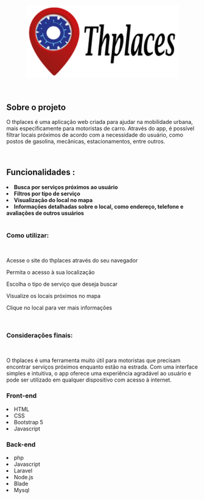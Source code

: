 
 
<p align="center"><a href="https://laravel.com" target="_blank"><img src="./public/images/logo-projeto.png" width="400" alt="Logo Projeto"></a></p>

<!-- <img src="./public/images/logo-projeto.png" width = "100%" > -->
<x-heroicon-s-heart class="h-6 w-6 text-red-600" />

<br>


## Sobre o projeto

<p>
  O thplaces é uma aplicação web criada para ajudar na mobilidade urbana, mais especificamente para motoristas de carro. Através do app, 
é possível filtrar locais próximos de acordo com a necessidade do usuário, como postos de gasolina, mecânicas, estacionamentos, entre outros.
</p>

<br>

##  Funcionalidades :

<li>
 <strong>
  Busca por serviços próximos ao usuário
 </strong>
</li>
 

<li>
 <strong>
 Filtros por tipo de serviço
</strong> 
</li>

 <li> <strong>Visualização do local no mapa</strong>  </li>
<li>
<strong >
 Informações detalhadas sobre o local, como endereço, telefone e avaliações de outros usuários
</strong>
</li>
<br>

### Como utilizar:
<br>
<p>Acesse o site do thplaces através do seu navegador</p>
<p>Permita o acesso à sua localização</p>
<p>Escolha o tipo de serviço que deseja buscar</p>
<p>Visualize os locais próximos no mapa</p>
<p>Clique no local para ver mais informações</p>
<br>

<p>

### Considerações finais:
<br>

O thplaces é uma ferramenta muito útil para motoristas que precisam encontrar serviços próximos enquanto estão na estrada. Com uma interface simples e intuitiva, o app oferece uma experiência agradável ao usuário e pode ser utilizado em qualquer dispositivo com acesso à internet.
<p>

### Front-end

<li> HTML 
<li> CSS
<li> Bootstrap 5
<li> Javascript

<br>

### Back-end

<li> php
<li> Javascript
<li> Laravel
<li> Node.js
<li> Blade
<li> Mysql

</p>
